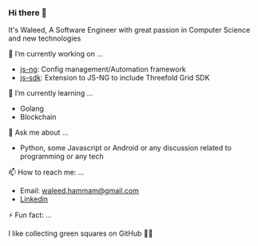 ### Hi there 👋

It's Waleed, A Software Engineer with great passion in Computer Science and new technologies

🔭 I’m currently working on ...

- [js-ng](https://github.com/threefoldtech/js-ng): Config management/Automation framework
- [js-sdk](https://github.com/threefoldtech/js-sdk): Extension to JS-NG to include Threefold Grid SDK

🌱 I’m currently learning ...

- Golang
- Blockchain

💬 Ask me about ...

- Python, some Javascript or Android or any discussion related to programming or any tech

📫 How to reach me: ...

- Email: waleed.hammam@gmail.com
- [Linkedin](https://www.linkedin.com/in/waleedhammam/)

⚡ Fun fact: ...

I like collecting green squares on GitHub 🍃🌱
